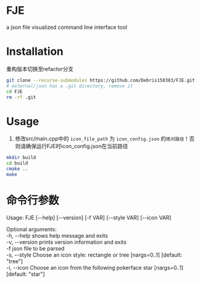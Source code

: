 # FJE
a json file visualized command line interface tool

# Installation
重构版本切换至refactor分支
```bash
git clone --recurse-submodules https://github.com/Debris150383/FJE.git
# external/json has a .git directory, remove it
cd FJE
rm -rf .git
```

# Usage
1. 修改src/main.cpp中的 `icon_file_path` 为 `icon_config.json` 的`绝对路径`！否则请确保运行FJE时icon_config.json在当前路径 
```bash
mkdir build
cd build
cmake ..
make
```
# 命令行参数

Usage: FJE [--help] [--version] [-f VAR] [--style VAR] [--icon VAR]

Optional arguments:  
  -h, --help     shows help message and exits  
  -v, --version  prints version information and exits  
  -f             json file to be parsed  
  -s, --style    Choose an icon style: rectangle or tree [nargs=0..1] [default: "tree"]  
  -i, --icon     Choose an icon from the following pokerface star [nargs=0..1] [default: "star"]  